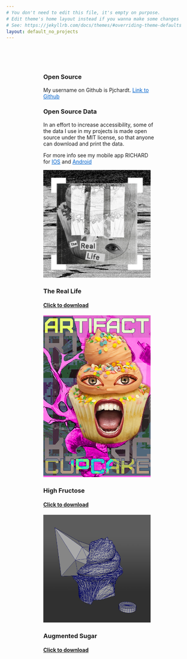 ```yaml
---
# You don't need to edit this file, it's empty on purpose.
# Edit theme's home layout instead if you wanna make some changes
# See: https://jekyllrb.com/docs/themes/#overriding-theme-defaults
layout: default_no_projects
---
```

<div style="padding: 50px 100px 0px 100px">
  <h3>Open Source</h3>
  <p>My username on Github is Pjchardt. <a style="display:inline; color:#0062cc;" href="https://github.com/Pjchardt">Link to Github</a></p>

  <h3>Open Source Data</h3>
  <p>In an effort to increase accessibility, some of the data I use in my projects is made open source under the MIT license, so that anyone can download and print the data.</p>
  <p>For more info see my mobile app RICHARD for <a style="display:inline; color:#0062cc;" href="https://apple.co/2H8XGU4">IOS</a> and <a style="display:inline; color:#0062cc;" href="https://bit.ly/2J3Nxui">Android</a></p>
  <div class="card-columns" style="padding-right: 15px">
    <div class="card">
      <img class="card-img-top" src="/images/open_src_images/TheRealLife_thumbnail.jpg" alt="The Real Life">
      <div class="card-body">
        <h3>The Real Life</h3>
        <h4><a href="https://drive.google.com/file/d/1z7N3eaB84Nz8HFPw9rVBdSGFWv86UcDA/view?usp=sharing" alttext="Download link">Click to download</a></h4>
      </div>
    </div>
    <div class="card">
      <img class="card-img-top" src="/images/open_src_images/HighFructose_thumbnail.jpg" alt="High Fructose">
      <div class="card-body">
        <h3>High Fructose</h3>
         <h4><a href="https://drive.google.com/file/d/1z-ocl3tH2r-nkUc7W32AQIU77OuALQ0s/view?usp=sharing" alttext="Download link">Click to download</a></h4>
      </div>
    </div>
    <div class="card">
      <img class="card-img-top" src="/images/open_src_images/augmented_sugar_2.jpg" alt="Augmented Sugar">
      <div class="card-body">
        <h3>Augmented Sugar</h3>
         <h4><a href="https://drive.google.com/open?id=1wKg6xIapeMOuxVw6mRC1h9dAS5dGAWZV" alttext="Download link">Click to download</a></h4>
      </div>
    </div>
</div>

